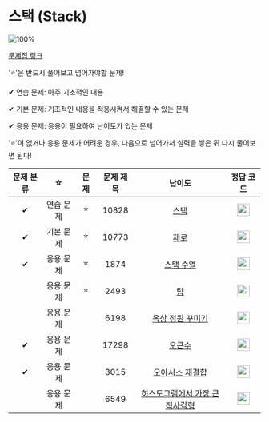 # 스택 (Stack)

![100%](https://progress-bar.dev/5/?scale=8&title=progress&width=500&color=babaca&suffix=/8)

[문제집 링크](https://www.acmicpc.net/workbook/view/7309)

'⭐️'은 반드시 풀어보고 넘어가야할 문제!

✔ 연습 문제: 아주 기초적인 내용

✔ 기본 문제: 기초적인 내용을 적용시켜서 해결할 수 있는 문제

✔ 응용 문제: 응용이 필요하여 난이도가 있는 문제


'⭐️'이 없거나 응용 문제가 어려운 경우, 다음으로 넘어가서 실력을 쌓은 뒤 다시 풀어보면 된다!


| 문제 분류 | ☆ | 문제 | 문제 제목 | 난이도 | 정답 코드 |
| :--: | :--: | :--: | :--: | :--: | :--: |
| ✔ | 연습 문제 | ⭐️ | 10828 | [스택](https://www.acmicpc.net/problem/10828) | <img height="25px" width="25px" src="https://static.solved.ac/tier_small/7.svg"/> | [정답 코드](../0x04_Stack/10828.cpp) |
| ✔ | 기본 문제 | ⭐️ | 10773 | [제로](https://www.acmicpc.net/problem/10773) | <img height="25px" width="25px" src="https://static.solved.ac/tier_small/7.svg"/> | [정답 코드](../0x04_Stack/10773.cpp) |
| ✔ | 응용 문제 | ⭐️ | 1874 | [스택 수열](https://www.acmicpc.net/problem/1874) | <img height="25px" width="25px" src="https://static.solved.ac/tier_small/9.svg"/> | [정답 코드](../0x04_Stack/1874.cpp) |
|| 응용 문제 | ⭐️ | 2493 | [탑](https://www.acmicpc.net/problem/2493) | <img height="25px" width="25px" src="https://static.solved.ac/tier_small/11.svg"/> | - |
|| 응용 문제 | | 6198 | [옥상 정원 꾸미기](https://www.acmicpc.net/problem/6198) | <img height="25px" width="25px" src="https://static.solved.ac/tier_small/11.svg"/> | [정답 코드](../0x04_Stack/6198.cpp) |
| ✔ | 응용 문제 | | 17298 | [오큰수](https://www.acmicpc.net/problem/17298) | <img height="25px" width="25px" src="https://static.solved.ac/tier_small/12.svg"/> | [정답 코드](../0x04_Stack/17298.cpp) |
| ✔ | 응용 문제 | | 3015 | [오아시스 재결합](https://www.acmicpc.net/problem/3015) | <img height="25px" width="25px" src="https://static.solved.ac/tier_small/16.svg"/> | [정답 코드](../0x04_Stack/3015.cpp) |
|| 응용 문제 | | 6549 | [히스토그램에서 가장 큰 직사각형](https://www.acmicpc.net/problem/6549) | <img height="25px" width="25px" src="https://static.solved.ac/tier_small/16.svg"/> | - |
